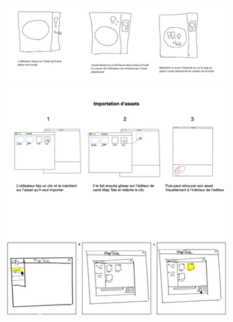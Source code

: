 

![alt text](/assets/img/creer_element_Denis.png)
![alt text](/assets/img/importer_asset_Guillaume.png?raw=true)
![alt text](/assets/img/importer_asset_Youssef.png)

